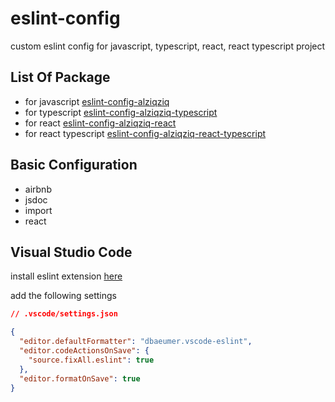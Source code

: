 # eslint-config

custom eslint config for javascript, typescript, react, react typescript project

## List Of Package

- for javascript [eslint-config-alziqziq](packages/eslint-config-alziqziq)
- for typescript [eslint-config-alziqziq-typescript](packages/eslint-config-alziqziq-typescript)
- for react [eslint-config-alziqziq-react](packages/eslint-config-alziqziq-react)
- for react typescript [eslint-config-alziqziq-react-typescript](packages/eslint-config-alziqziq-react-typescript)

## Basic Configuration

- airbnb
- jsdoc
- import
- react

## Visual Studio Code

install eslint extension [here](https://marketplace.visualstudio.com/items?itemName=dbaeumer.vscode-eslint)

add the following settings

```json
// .vscode/settings.json

{
  "editor.defaultFormatter": "dbaeumer.vscode-eslint",
  "editor.codeActionsOnSave": {
    "source.fixAll.eslint": true
  },
  "editor.formatOnSave": true
}
```
